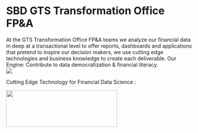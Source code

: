 
# SBD GTS Transformation Office  FP&A


At the GTS Transformation Office FP&A teams we analyze our financial data in deep at a transactional level to offer reports, dashboards and applications that pretend to inspire our decision makers, we use cutting edge technologies and business knowledge to create each deliverable.
Our Engine: Contribute to data democratization & financial literacy.  
<img src="https://mk0nixsensorcommcpqi.kinstacdn.com/wp-content/uploads/2018/04/Stanley-Black-Decker-logo.png">


Cutting Edge Technology for Financial Data Science : 



<img src="https://rstudio.com/wp-content/uploads/2018/10/RStudio-Logo-White.png" width="300" height="100">
